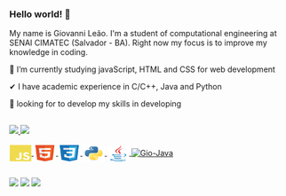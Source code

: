 ### Hello world! 👋

My name is Giovanni Leão. I'm a student of computational engineering at SENAI CIMATEC (Salvador - BA). Right now my focus is to improve my knowledge in coding.

🔭 I’m currently studying javaScript, HTML and CSS for web development 


✔ I have academic experience in C/C++, Java and Python


🌱 looking for to develop my skills in developing

##

<div>
  <a href="https://github.com/Giovanni1Santos">
  <img height="180cm" src="https://github-readme-stats.vercel.app/api?username=Giovanni1Santos&show_icons=true&theme=tokyonight"/>
  <img height="180cm" src="https://github-readme-stats.vercel.app/api/top-langs/?username=Giovanni1Santos&layout=compact&langs_count=16&theme=tokyonight"/>
</div>

<div style="display: inline_block"><br>
  <img align="center" alt="Gio-Js" height="30" width="40" src="https://raw.githubusercontent.com/devicons/devicon/master/icons/javascript/javascript-plain.svg">
  <img align="center" alt="Gio-HTML" height="30" width="40" src="https://raw.githubusercontent.com/devicons/devicon/master/icons/html5/html5-original.svg">
  <img align="center" alt="Gio-CSS" height="30" width="40" src="https://raw.githubusercontent.com/devicons/devicon/master/icons/css3/css3-original.svg">
  <img align="center" alt="Gio-Python" height="30" width="40" src="https://raw.githubusercontent.com/devicons/devicon/master/icons/python/python-original.svg">
  <img align="center" alt="Gio-Java" height="30" width="40" src="https://raw.githubusercontent.com/devicons/devicon/master/icons/java/java-original.svg">
  <img align="center" alt="Gio-Java" height="30" width="40" src="https://cdn.jsdelivr.net/gh/devicons/devicon@latest/icons/cplusplus/cplusplus-original.svg" />
</div>

##

<div>
  <a href="https://instagram.com/gios_leao" target="_blank"><img src="https://img.shields.io/badge/-Instagram-%23E4405F?style=for-the-badge&logo=instagram&logoColor=white" target="_blank"></a>
  <a href = "mailto:giovanni.jesus@aln.senaicimatec.edu.br"><img src="https://img.shields.io/badge/-Gmail-%23333?style=for-the-badge&logo=gmail&logoColor=white" target="_blank"></a>
  <a href="https://www.linkedin.com/in/giovanni-leão-302140137" target="_blank"><img src="https://img.shields.io/badge/-LinkedIn-%230077B5?style=for-the-badge&logo=linkedin&logoColor=white" target="_blank"></a> 
</div>


